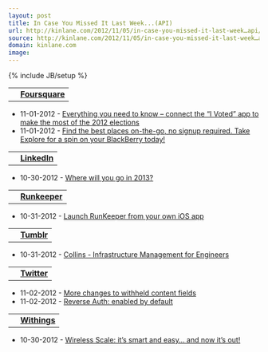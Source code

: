 ```yaml
---
layout: post
title: In Case You Missed It Last Week...(API)
url: http://kinlane.com/2012/11/05/in-case-you-missed-it-last-week…api/
source: http://kinlane.com/2012/11/05/in-case-you-missed-it-last-week…api/
domain: kinlane.com
image: 
---
```

{% include JB/setup %}<p><!DOCTYPE html PUBLIC "-//W3C//DTD XHTML 1.0 Transitional//EN"
    "http://www.w3.org/TR/xhtml1/DTD/xhtml1-transitional.dtd">
<html xmlns="http://www.w3.org/1999/xhtml">
  <head>
    <title></title>
  </head>
  <body>
    <table>
      <tbody>
        <tr>
          <td>
            <a title="Foursquare" href="https://singly.com/docs/foursquare"><img src="https://singly.com/images/service_icons/foursquare.png" alt="" /></a>
          </td>
          <td>
            <a title="Foursquare" href="https://singly.com/docs/foursquare"><strong>Foursquare</strong></a>
          </td>
        </tr>
      </tbody>
    </table>
    <ul class="mainlist">
      <li>11-01-2012 -&nbsp;<a href="http://feedproxy.google.com/~r/thefoursquareblog/~3/I7M4KxHb9B8/" target="_blank">Everything you need to know – connect the “I Voted” app to make the most of the
      2012 elections</a>
      </li>
      <li>11-01-2012 -&nbsp;<a href="http://feedproxy.google.com/~r/thefoursquareblog/~3/Yvf-Bm4zcPE/" target="_blank">Find the best places on-the-go, no signup required. Take Explore for a spin on
      your BlackBerry today!</a>
      </li>
    </ul>
    <table>
      <tbody>
        <tr>
          <td>
            <a title="LinkedIn" href="https://singly.com/docs/linkedin"><img src="https://singly.com/images/service_icons/linkedin.png" alt="" /></a>
          </td>
          <td>
            <a title="LinkedIn" href="https://singly.com/docs/linkedin"><strong>LinkedIn</strong></a>
          </td>
        </tr>
      </tbody>
    </table>
    <ul class="mainlist">
      <li>10-30-2012 -&nbsp;<a href="https://developer.linkedin.com/blog/where-will-you-go-2013" target="_blank">Where will you go in 2013?</a>
      </li>
    </ul>
    <table>
      <tbody>
        <tr>
          <td>
            <a title="Runkeeper" href="https://singly.com/docs/runkeeper"><img src="https://singly.com/images/service_icons/runkeeper.png" alt="" /></a>
          </td>
          <td>
            <a title="Runkeeper" href="https://singly.com/docs/runkeeper"><strong>Runkeeper</strong></a>
          </td>
        </tr>
      </tbody>
    </table>
    <ul class="mainlist">
      <li>10-31-2012 -&nbsp;<a href="http://blog.healthgraph.com/2012/10/31/runkeeper-ios-app/" target="_blank">Launch RunKeeper from your own iOS app</a>
      </li>
    </ul>
    <table>
      <tbody>
        <tr>
          <td>
            <a title="Tumblr" href="https://singly.com/docs/tumblr"><img src="https://singly.com/images/service_icons/tumblr.png" alt="" /></a>
          </td>
          <td>
            <a title="Tumblr" href="https://singly.com/docs/tumblr"><strong>Tumblr</strong></a>
          </td>
        </tr>
      </tbody>
    </table>
    <ul class="mainlist">
      <li>10-31-2012 -&nbsp;<a href="http://engineering.tumblr.com/post/34727155965" target="_blank">Collins - Infrastructure Management for Engineers</a>
      </li>
    </ul>
    <table>
      <tbody>
        <tr>
          <td>
            <a title="Twitter" href="https://singly.com/docs/tumblr"><img src="https://singly.com/images/service_icons/twitter.png" alt="" /></a>
          </td>
          <td>
            <a title="Twitter" href="https://singly.com/docs/tumblr"><strong>Twitter</strong></a>
          </td>
        </tr>
      </tbody>
    </table>
    <ul class="mainlist">
      <li>11-02-2012 -&nbsp;<a href="https://dev.twitter.com/blog/more-changes-withheld-content-fields" target="_blank">More changes to withheld content fields</a>
      </li>
      <li>11-02-2012 -&nbsp;<a href="https://dev.twitter.com/blog/reverse-auth-enabled-by-default" target="_blank">Reverse Auth: enabled by default</a>
      </li>
    </ul>
    <table>
      <tbody>
        <tr>
          <td>
            <a title="Withings" href="https://singly.com/docs/withings"><img src="https://singly.com/images/service_icons/withings.png" alt="" /></a>
          </td>
          <td>
            <a title="Withings" href="https://singly.com/docs/withings"><strong>Withings</strong></a>
          </td>
        </tr>
      </tbody>
    </table>
    <ul class="mainlist">
      <li>10-30-2012 -&nbsp;<a href="http://blog.withings.com/en/2012/10/30/wireless-scale-its-smart-and-easy-and-now-its-out/" target="_blank">Wireless Scale: it’s smart and easy… and now it’s
      out!</a>
      </li>
    </ul>
  </body>
</html></p>
